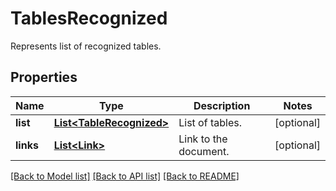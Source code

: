 ﻿
# TablesRecognized
Represents list of recognized tables.

## Properties
Name | Type | Description | Notes
------------ | ------------- | ------------- | -------------
**list** | [**List&lt;TableRecognized&gt;**](TableRecognized.md) | List of tables. | [optional]
**links** | [**List&lt;Link&gt;**](Link.md) | Link to the document. | [optional]


[[Back to Model list]](../README.md#documentation-for-models) [[Back to API list]](../README.md#documentation-for-api-endpoints) [[Back to README]](../README.md)


